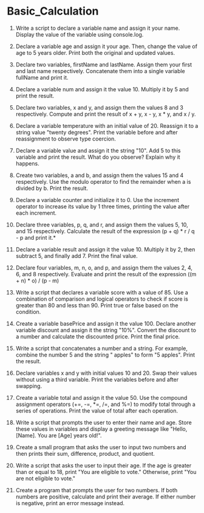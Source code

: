 # Basic_Calculation

1) Write a script to declare a variable name and assign it your name. Display the value of the variable using console.log.

2) Declare a variable age and assign it your age. Then, change the value of age to 5 years older. Print both the original and updated values.

3) Declare two variables, firstName and lastName. Assign them your first and last name respectively. Concatenate them into a single variable fullName and print it.

4) Declare a variable num and assign it the value 10. Multiply it by 5 and print the result.

5) Declare two variables, x and y, and assign them the values 8 and 3 respectively. Compute and print the result of x + y, x - y, x * y, and x / y.

6) Declare a variable temperature with an initial value of 20. Reassign it to a string value "twenty degrees". Print the variable before and after reassignment to observe type coercion.

7) Declare a variable value and assign it the string "10". Add 5 to this variable and print the result. What do you observe? Explain why it happens.

8) Create two variables, a and b, and assign them the values 15 and 4 respectively. Use the modulo operator to find the remainder when a is divided by b. Print the result.

9) Declare a variable counter and initialize it to 0. Use the increment operator to increase its value by 1 three times, printing the value after each increment.

10) Declare three variables, p, q, and r, and assign them the values 5, 10, and 15 respectively. Calculate the result of the expression (p + q) * r / q - p and print it.*

11) Declare a variable result and assign it the value 10. Multiply it by 2, then subtract 5, and finally add 7. Print the final value.

12) Declare four variables, m, n, o, and p, and assign them the values 2, 4, 6, and 8 respectively. Evaluate and print the result of the expression ((m + n) * o) / (p - m)

13) Write a script that declares a variable score with a value of 85. Use a combination of comparison and logical operators to check if score is greater than 80 and less than 90. Print true or false based on the condition.

14) Create a variable basePrice and assign it the value 100. Declare another variable discount and assign it the string "10%". Convert the discount to a number and calculate the discounted price. Print the final price.

15) Write a script that concatenates a number and a string. For example, combine the number 5 and the string " apples" to form "5 apples". Print the result.

16) Declare variables x and y with initial values 10 and 20. Swap their values without using a third variable. Print the variables before and after swapping.

17) Create a variable total and assign it the value 50. Use the compound assignment operators (+=, -=, *=, /=, and %=) to modify total through a series of operations. Print the value of total after each operation.

18) Write a script that prompts the user to enter their name and age. Store these values in variables and display a greeting message like "Hello, [Name]. You are [Age] years old!".

19) Create a small program that asks the user to input two numbers and then prints their sum, difference, product, and quotient.

20) Write a script that asks the user to input their age. If the age is greater than or equal to 18, print "You are eligible to vote." Otherwise, print "You are not eligible to vote."

21) Create a program that prompts the user for two numbers. If both numbers are positive, calculate and print their average. If either number is negative, print an error message instead.





